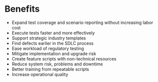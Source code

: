 # Benefits

* Expand test coverage and scenario reporting without increasing labor cost
* Execute tests faster and more effectively
* Support strategic industry templates
* Find defects earlier in the SDLC process
* Ease workload of regulatory testing
* Mitigate implementation and upgrade risk
* Create feature scripts with non-technical resources
* Reduce system risk, problems and downtime
* Better training from repeatable scripts
* Increase operational quality

